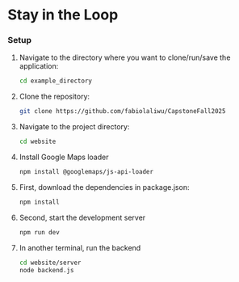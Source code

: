 # Stay in the Loop

### Setup
1. Navigate to the directory where you want to clone/run/save the application:
    ```sh
    cd example_directory
    ```
2. Clone the repository:
    ```sh
    git clone https://github.com/fabiolaliwu/CapstoneFall2025
    ```
3. Navigate to the project directory:
    ```sh
    cd website
    ```
4. Install Google Maps loader
    ```sh
    npm install @googlemaps/js-api-loader
    ```
4. First, download the dependencies in package.json:
    ```sh
    npm install
    ```
5. Second, start the development server
    ```sh
    npm run dev
    ```

6. In another terminal, run the backend
    ```sh 
    cd website/server
    node backend.js
    ```

